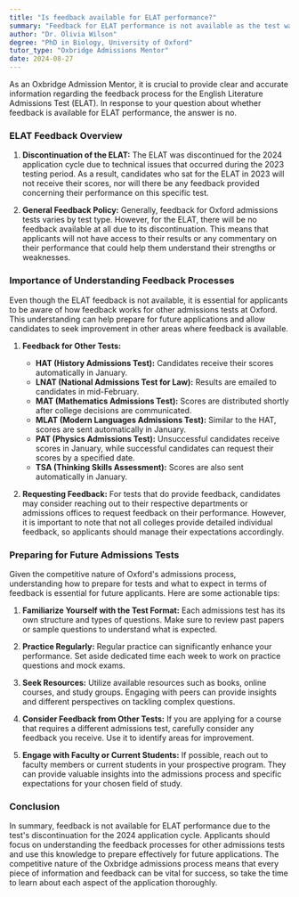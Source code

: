 ```yaml
---
title: "Is feedback available for ELAT performance?"
summary: "Feedback for ELAT performance is not available as the test was discontinued for 2024 and no scores or feedback will be provided for 2023 candidates."
author: "Dr. Olivia Wilson"
degree: "PhD in Biology, University of Oxford"
tutor_type: "Oxbridge Admissions Mentor"
date: 2024-08-27
---
```


As an Oxbridge Admission Mentor, it is crucial to provide clear and accurate information regarding the feedback process for the English Literature Admissions Test (ELAT). In response to your question about whether feedback is available for ELAT performance, the answer is no.

### ELAT Feedback Overview

1. **Discontinuation of the ELAT:** The ELAT was discontinued for the 2024 application cycle due to technical issues that occurred during the 2023 testing period. As a result, candidates who sat for the ELAT in 2023 will not receive their scores, nor will there be any feedback provided concerning their performance on this specific test.

2. **General Feedback Policy:** Generally, feedback for Oxford admissions tests varies by test type. However, for the ELAT, there will be no feedback available at all due to its discontinuation. This means that applicants will not have access to their results or any commentary on their performance that could help them understand their strengths or weaknesses.

### Importance of Understanding Feedback Processes

Even though the ELAT feedback is not available, it is essential for applicants to be aware of how feedback works for other admissions tests at Oxford. This understanding can help prepare for future applications and allow candidates to seek improvement in other areas where feedback is available.

1. **Feedback for Other Tests:**
    - **HAT (History Admissions Test):** Candidates receive their scores automatically in January.
    - **LNAT (National Admissions Test for Law):** Results are emailed to candidates in mid-February.
    - **MAT (Mathematics Admissions Test):** Scores are distributed shortly after college decisions are communicated.
    - **MLAT (Modern Languages Admissions Test):** Similar to the HAT, scores are sent automatically in January.
    - **PAT (Physics Admissions Test):** Unsuccessful candidates receive scores in January, while successful candidates can request their scores by a specified date.
    - **TSA (Thinking Skills Assessment):** Scores are also sent automatically in January.

2. **Requesting Feedback:** For tests that do provide feedback, candidates may consider reaching out to their respective departments or admissions offices to request feedback on their performance. However, it is important to note that not all colleges provide detailed individual feedback, so applicants should manage their expectations accordingly.

### Preparing for Future Admissions Tests

Given the competitive nature of Oxford's admissions process, understanding how to prepare for tests and what to expect in terms of feedback is essential for future applicants. Here are some actionable tips:

1. **Familiarize Yourself with the Test Format:** Each admissions test has its own structure and types of questions. Make sure to review past papers or sample questions to understand what is expected.

2. **Practice Regularly:** Regular practice can significantly enhance your performance. Set aside dedicated time each week to work on practice questions and mock exams.

3. **Seek Resources:** Utilize available resources such as books, online courses, and study groups. Engaging with peers can provide insights and different perspectives on tackling complex questions.

4. **Consider Feedback from Other Tests:** If you are applying for a course that requires a different admissions test, carefully consider any feedback you receive. Use it to identify areas for improvement.

5. **Engage with Faculty or Current Students:** If possible, reach out to faculty members or current students in your prospective program. They can provide valuable insights into the admissions process and specific expectations for your chosen field of study.

### Conclusion

In summary, feedback is not available for ELAT performance due to the test's discontinuation for the 2024 application cycle. Applicants should focus on understanding the feedback processes for other admissions tests and use this knowledge to prepare effectively for future applications. The competitive nature of the Oxbridge admissions process means that every piece of information and feedback can be vital for success, so take the time to learn about each aspect of the application thoroughly.
    